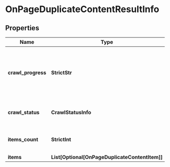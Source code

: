# OnPageDuplicateContentResultInfo


## Properties

| Name | Type | Description | Notes |
|------------ | ------------- | ------------- | -------------|
**crawl_progress** | **StrictStr** | status of the crawling session<br>possible values: in_progress, finished |[optional]|
**crawl_status** | **CrawlStatusInfo** | details of the crawling session |[optional]|
**items_count** | **StrictInt** | number of items in the results array |[optional]|
**items** | **List[Optional[OnPageDuplicateContentItem]]** | items array |[optional]|